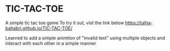 # TIC-TAC-TOE

A simple tic tac toe game
To try it out, vist the link below
https://talha-bahabri.github.io/TIC-TAC-TOE/

Leanred to add a simple animtion of "invalid text" 
using multiple objects and interact with each other in a simple manner 

